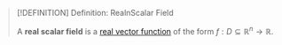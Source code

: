 >[!DEFINITION] Definition: RealnScalar Field
>
>A **real scalar field** is a [real vector function](../Real%20Vector%20Functions/Real%20Vector%20Function.md) of the form $f: D \subseteq \mathbb{R}^n \to \mathbb{R}$.
>